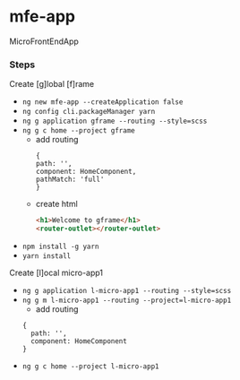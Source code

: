 # mfe-app

MicroFrontEndApp

### Steps

Create [g]lobal [f]rame

- `ng new mfe-app --createApplication false`
- `ng config cli.packageManager yarn`
- `ng g application gframe --routing --style=scss`
- `ng g c home --project gframe`
  - add routing
    ```
    {
    path: '',
    component: HomeComponent,
    pathMatch: 'full'
    }
    ```
  - create html
    ```html
    <h1>Welcome to gframe</h1>
    <router-outlet></router-outlet>
    ```
- `npm install -g yarn`
- `yarn install`

Create [l]ocal micro-app1

- `ng g application l-micro-app1 --routing --style=scss`
- `ng g m l-micro-app1 --routing --project=l-micro-app1`
  - add routing 
  ```
  {
    path: '',
    component: HomeComponent
  }
  ```
- `ng g c home --project l-micro-app1`
